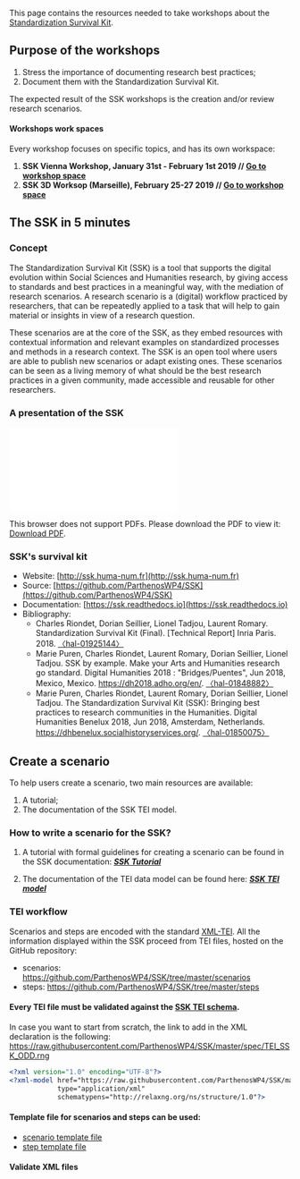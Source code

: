 This page contains the resources needed to take workshops about the [Standardization Survival Kit](http://ssk.huma-num.fr).

## Purpose of the workshops

1. Stress the importance of documenting research best practices;
1. Document them with the Standardization Survival Kit.

The expected result of the SSK workshops is the creation and/or review research scenarios.

#### Workshops work spaces

Every workshop focuses on specific topics, and has its own workspace:
1. **SSK Vienna Workshop, January 31st - February 1st 2019 // [Go to workshop space](Vienna19)**
2. **SSK 3D Worksop (Marseille), February 25-27 2019 //
  [Go to workshop space](Marseille19)**


## The SSK in 5 minutes

### Concept
The Standardization Survival Kit (SSK) is a tool that supports the digital evolution within Social Sciences and Humanities research, by giving access to standards and best practices in a meaningful way, with the mediation of research scenarios. A research scenario is a (digital) workflow practiced by researchers, that can be repeatedly applied to a task that will help to gain material or insights in view of a research question.

These scenarios are at the core of the SSK, as they embed resources with contextual information and relevant examples on standardized processes and methods in a research context. The SSK is an open tool where users are able to publish new scenarios or adapt existing ones. These scenarios can be seen as a living memory of what should be the best research practices in a given community, made accessible and reusable for other researchers.

### A presentation of the SSK

<object data="img/SSK_19_WS.pdf" type="application/pdf" width="700px" height="700px">
    <embed src="img/SSK_19_WS.pdf">
        <p>This browser does not support PDFs. Please download the PDF to view it: <a href="img/SSK_19_WS.pdf">Download PDF</a>.</p>
    </embed>
</object>

### SSK's survival kit
* Website: [http://ssk.huma-num.fr](http://ssk.huma-num.fr)
* Source: [https://github.com/ParthenosWP4/SSK](https://github.com/ParthenosWP4/SSK)
* Documentation: [https://ssk.readthedocs.io](https://ssk.readthedocs.io)
* Bibliography:
  * Charles Riondet, Dorian Seillier, Lionel Tadjou, Laurent Romary. Standardization Survival Kit (Final). [Technical Report] Inria Paris. 2018. [〈hal-01925144〉](https://hal.inria.fr/hal-01925144)
  * Marie Puren, Charles Riondet, Laurent Romary, Dorian Seillier, Lionel Tadjou. SSK by example. Make your Arts and Humanities research go standard. Digital Humanities 2018 : "Bridges/Puentes", Jun 2018, Mexico, Mexico. https://dh2018.adho.org/en/. [〈hal-01848882〉](https://hal.inria.fr/hal-01848882)
  * Marie Puren, Charles Riondet, Laurent Romary, Dorian Seillier, Lionel Tadjou. The Standardization Survival Kit (SSK): Bringing best practices to research communities in the Humanities. Digital Humanities Benelux 2018, Jun 2018, Amsterdam, Netherlands. https://dhbenelux.socialhistoryservices.org/. [〈hal-01850075〉](https://hal.inria.fr/hal-01850075)


## Create a scenario

To help users create a scenario, two main resources are available:

1. A tutorial;
2. The documentation of the SSK TEI model.

### How to write a scenario for the SSK?

1. A tutorial with formal guidelines for creating a scenario can be found in the SSK documentation:
***[SSK Tutorial](https://ssk.readthedocs.io/en/latest/1_tuto.html)***

1. The documentation of the TEI data model can be found here:
***[SSK TEI model](https://ssk.readthedocs.io/en/latest/2_ssktei.html)***


### TEI workflow


Scenarios and steps are encoded with the standard [XML-TEI](http://tei-c.org/). All the information displayed within the SSK proceed from TEI files, hosted on the GitHub repository:
* scenarios: https://github.com/ParthenosWP4/SSK/tree/master/scenarios
* steps: https://github.com/ParthenosWP4/SSK/tree/master/steps


#### Every TEI file must be validated against the [SSK TEI schema](https://ssk.readthedocs.io/en/latest/2_ssktei.html#schema).

In case you want to start from scratch, the link to add in the XML declaration is the following:
https://raw.githubusercontent.com/ParthenosWP4/SSK/master/spec/TEI_SSK_ODD.rng

```xml
<?xml version="1.0" encoding="UTF-8"?>
<?xml-model href="https://raw.githubusercontent.com/ParthenosWP4/SSK/master/spec/TEI_SSK_ODD.rng"
            type="application/xml"
            schematypens="http://relaxng.org/ns/structure/1.0"?>
```

#### Template file for scenarios and steps can be used:
  * [scenario template file](https://github.com/ParthenosWP4/Workshops/blob/master/SSK_Scenario_template.xml)
  * [step template file](https://github.com/ParthenosWP4/Workshops/blob/master/SSK_step_template.xml)

#### Validate XML files

